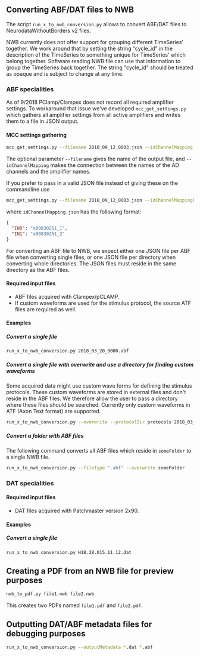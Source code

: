 ## Converting ABF/DAT files to NWB

The script `run_x_to_nwb_conversion.py` allows to convert ABF/DAT files to NeurodataWithoutBorders v2 files.

NWB currently does not offer support for grouping different TimeSeries'
together. We work around that by setting the string "cycle_id" in the description
of the TimeSeries to something unique for TimeSeries' which belong together.
Software reading NWB file can use that information to group the TimeSeries back
together. The string "cycle_id" should be treated as opaque and is subject to
change at any time.

### ABF specialities

As of 9/2018 PClamp/Clampex does not record all required amplifier settings.
To workaround that issue we've developed `mcc_get_settings.py` which gathers
all amplifier settings from all active amplifiers and writes them to a file in
JSON output.

#### MCC settings gathering

```sh
mcc_get_settings.py --filename 2018_09_12_0003.json --idChannelMapping '{"IN0" : "x00830251_1"}' '{"IN1" : "x00830251_2"}'
```

The optional parameter `--filename` gives the name of the output file, and
`--idChannelMapping` makes the connection between the names of the AD channels
and the amplifier names.

If you prefer to pass in a valid JSON file instead of giving these on the commandline use
```sh
mcc_get_settings.py --filename 2018_09_12_0003.json --idChannelMappingFromFile idChannelMapping.json
```

where `idChannelMapping.json` has the following format:

```json
{
  "IN0": "x00830251_1",
  "IN1": "x00830251_2"
}
```

For converting an ABF file to NWB, we expect either one JSON file per ABF file
when converting single files, or one JSON file per directory when converting
whole directories. The JSON files must reside in the same directory as the ABF
files.

#### Required input files

- ABF files acquired with Clampex/pCLAMP.
- If custom waveforms are used for the stimulus protocol, the source ATF files are required as well.

#### Examples

##### Convert a single file

```sh
run_x_to_nwb_conversion.py 2018_03_20_0000.abf
```

##### Convert a single file with overwrite and use a directory for finding custom waveforms

Some acquired data might use custom wave forms for defining the stimulus
protocols. These custom waveforms are stored in external files and don't reside
in the ABF files. We therefore allow the user to pass a directory where
these files should be searched. Currently only custom waveforms in ATF (Axon
Text format) are supported.

```sh
run_x_to_nwb_conversion.py --overwrite --protocolDir protocols 2018_03_20_0000.abf
```

##### Convert a folder with ABF files

The following command converts all ABF files which reside in `someFolder` to a single NWB file.

```sh
run_x_to_nwb_conversion.py --fileType ".abf" --overwrite someFolder
```

### DAT specialities

#### Required input files

- DAT files acquired with Patchmaster version 2x90.

#### Examples

##### Convert a single file

```sh
run_x_to_nwb_conversion.py H18.28.015.11.12.dat
```

## Creating a PDF from an NWB file for preview purposes

```sh
nwb_to_pdf.py file1.nwb file2.nwb
```

This creates two PDFs named `file1.pdf` and `file2.pdf`.

## Outputting DAT/ABF metadata files for debugging purposes

```sh
run_x_to_nwb_conversion.py --outputMetadata *.dat *.abf
```

